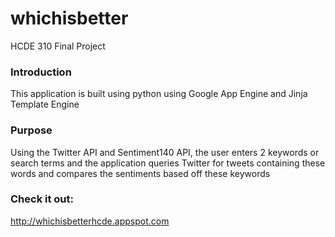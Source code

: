 # whichisbetter
HCDE 310 Final Project 

### Introduction
This application is built using python using Google App Engine and Jinja Template Engine

### Purpose
Using the Twitter API and Sentiment140 API, the user enters 2 keywords or search terms and the application
queries Twitter for tweets containing these words and compares the sentiments based off these keywords

### Check it out:
http://whichisbetterhcde.appspot.com

